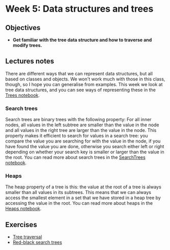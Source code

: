 # Week 5: Data structures and trees

## Objectives

* **Get familiar with the tree data structure and how to traverse and modify trees.**

## Lectures notes

There are different ways that we can represent data structures, but all based on classes and objects. We won't work much with those in this class, though, so I hope you can generalise from examples. This week we look at tree data structures, and you can see ways of representing these in the [Trees notebook](src/Trees.ipynb).

### Search trees

Search trees are binary trees with the following property: For all inner nodes, all values in the left subtree are smaller than the value in the node and all values in the right tree are larger than the value in the node. This property makes it efficient to search for values in a search tree: you compare the value you are searching for with the value in the node, if you have found the value you are done, otherwise you search either left or right depending on whether your search key is smaller or larger than the value in the root. You can read more about search trees in the [SearchTrees notebook](src/SearchTrees.ipynb).

### Heaps

The heap property of a tree is this: the value at the root of a tree is always smaller than all values in its subtrees. This means that we can always access the smallest element in a set that we have stored in a heap tree by accessing the value in the root. You can read more about heaps in the [Heaps notebook](src/Heaps.ipynb).

## Exercises

* [Tree traversal](exercises/TreeTraversal.ipynb)
* [Red-black search trees](exercises/RedBlackTrees.ipynb)

